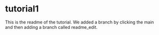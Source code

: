# tutorial1

This is the readme of the tutorial. We added a branch by clicking the main and then adding a branch called readme_edit. 

